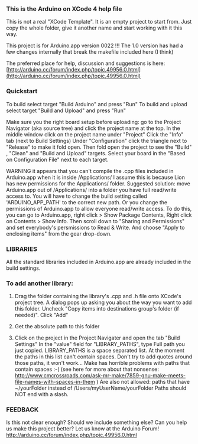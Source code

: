 
### This is the Arduino on XCode 4 help file ###

This is not a real "XCode Template". It is an empty project to start from. 
Just copy the whole folder, give it another name and start working with it this way.
    
This project is for Arduino.app version 0022 !!!
The 1.0 version has had a few changes internally that break the makefile included here (I think)

The preferred place for help, discussion and suggestions is here:
[http://arduino.cc/forum/index.php/topic,49956.0.html](http://arduino.cc/forum/index.php/topic,49956.0.html)


###	Quickstart

To build select target "Build Arduino" and press "Run"
To build and upload select target "Build and Upload" and press "Run"
    
Make sure you the right board setup before uploading:
go to the Project Navigator (aka source tree) and click the project name at the top.
In the middle window click on the project name under "Project"
Click the "Info" tab (next to Build Settings)
Under "Configuration" click the triangle next to "Release" to make it fold open. 
Then fold open the project to see the "Build" , "Clean" and "Build and Upload" targets.
Select your board in the "Based on Configuration File" next to each target.

WARNING it appears that you can't compile the .cpp files included in Arduino.app when it is inside /Applications/
I assume this is because Lion has new permissions for the Applications/ folder.
Suggested solution: move Arduino.app out of /Applications/ into a folder you have full read/write access to.
You will have to change the build setting called 'ARDUINO_APP_PATH' to the correct new path. 
Or you change the permissions of Arduino.app to allow everyone read/write access.
To do this, you can go to Arduino.app, right click > Show Package Contents,
Right click on Contents > Show Info. Then scroll down to "Sharing and Permissions" and set everybody's persmissions to Read & Write.
And choose "Apply to enclosing items" from the gear drop-down.

###	LIBRARIES
	
All the standard libraries included in Arduino.app are already included in the build settings.
    
    

###	To add another library: ###

1.	Drag the folder containing the library's .cpp and .h file onto XCode's project tree.
	A dialog pops up asking you about the way you want to add this folder.
	Uncheck "Copy items into destinations group's folder (if needed)".
	Click "Add"

2.	Get the absolute path to this folder
	
3.  Click on the project in the Project Navigater and open the tab "Build Settings"
	In the "value" field for "LIBRARY_PATHS", type Full path you just copied.
	LIBRARY_PATHS is a space separated list. At the moment the paths in this list can't contain spaces.
	Don't try to add quotes around those paths, it won't work... Make has horrible problems with paths that contain spaces :-(
	(see here for more about that nonsense: http://www.cmcrossroads.com/ask-mr-make/7859-gnu-make-meets-file-names-with-spaces-in-them )
	Are also not allowed: paths that have ~/yourFolder instead of /Users/myUserName/yourFolder
	Paths should NOT end with a slash.


### FEEDBACK ###

Is this not clear enough? Should we include something else? Can you help us make this project better?
Let us know at the Arduino Forum! 
http://arduino.cc/forum/index.php/topic,49956.0.html
